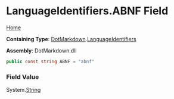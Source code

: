 # LanguageIdentifiers\.ABNF Field

[Home](../../../README.md)

**Containing Type**: [DotMarkdown](../../README.md)\.[LanguageIdentifiers](../README.md)

**Assembly**: DotMarkdown\.dll

```csharp
public const string ABNF = "abnf"
```

### Field Value

System\.[String](https://docs.microsoft.com/en-us/dotnet/api/system.string)